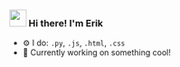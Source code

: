 <!-- Heading -->
<h3 align="left"><img src = "https://raw.githubusercontent.com/MartinHeinz/MartinHeinz/master/wave.gif" width = 30px> Hi there! I'm Erik</h3>

- ⚙️ I do: `.py`, `.js`, `.html`, `.css`
- 👀 Currently working on something cool!

<!---
IstiakErik/IstiakErik is a ✨ special ✨ repository because its `README.md` (this file) appears on your GitHub profile.
You can click the Preview link to take a look at your changes.
--->
